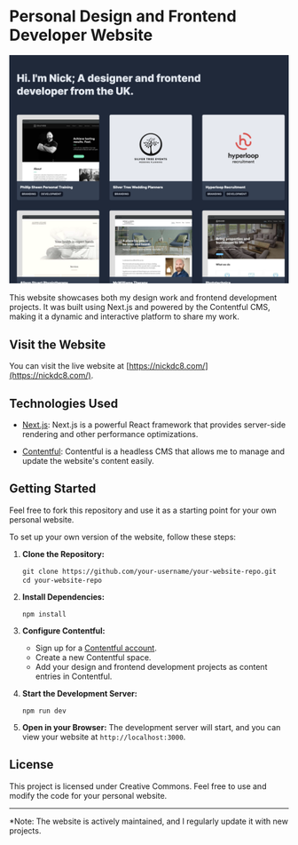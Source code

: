 # Personal Design and Frontend Developer Website

![Project Preview](https://github.com/nickdc8/nick-portfolio/blob/main/readme-image.png)

 This website showcases both my design work and frontend development projects. It was built using Next.js and powered by the Contentful CMS, making it a dynamic and interactive platform to share my work.

## Visit the Website

You can visit the live website at [https://nickdc8.com/](https://nickdc8.com/).

## Technologies Used

- [Next.js](https://nextjs.org/): Next.js is a powerful React framework that provides server-side rendering and other performance optimizations.

- [Contentful](https://www.contentful.com/): Contentful is a headless CMS that allows me to manage and update the website's content easily.

## Getting Started

Feel free to fork this repository and use it as a starting point for your own personal website.

To set up your own version of the website, follow these steps:

1. **Clone the Repository:**
   ```
   git clone https://github.com/your-username/your-website-repo.git
   cd your-website-repo
   ```

2. **Install Dependencies:**
   ```
   npm install
   ```

3. **Configure Contentful:**
   - Sign up for a [Contentful account](https://www.contentful.com/sign-up/).
   - Create a new Contentful space.
   - Add your design and frontend development projects as content entries in Contentful.

4. **Start the Development Server:**
   ```
   npm run dev
   ```

5. **Open in your Browser:**
   The development server will start, and you can view your website at `http://localhost:3000`.

## License

This project is licensed under Creative Commons. Feel free to use and modify the code for your personal website.

---

*Note: The website is actively maintained, and I regularly update it with new projects.
